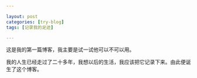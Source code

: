 ```yaml
---

layout: post
categories: [try-blog]
tags: [记录我的足迹]

---
```


这是我的第一篇博客，我主要是试一试他可以不可以用。  

我的人生已经走过了二十多年，我想以后的生活，我应该把它记录下来。由此便诞生了这个博客。